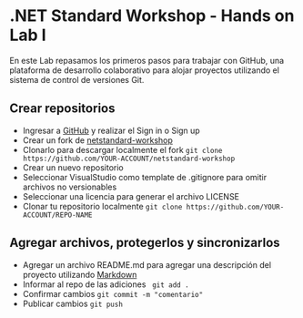 # .NET Standard Workshop - Hands on Lab I
En este Lab repasamos los primeros pasos para trabajar con GitHub, una plataforma de desarrollo colaborativo 
para alojar proyectos utilizando el sistema de control de versiones Git.

## Crear repositorios

- Ingresar a [GitHub](https://github.com/) y realizar el Sign in o Sign up
- Crear un fork de [netstandard-workshop](https://github.com/matiasdieguez/netstandard-workshop)
- Clonarlo para descargar localmente el fork
```git clone https://github.com/YOUR-ACCOUNT/netstandard-workshop```
- Crear un nuevo repositorio
- Seleccionar VisualStudio como template de .gitignore para omitir archivos no versionables
- Seleccionar una licencia para generar el archivo LICENSE
- Clonar tu repositorio localmente
```git clone https://github.com/YOUR-ACCOUNT/REPO-NAME```

## Agregar archivos, protegerlos y sincronizarlos

- Agregar un archivo README.md para agregar una descripción del proyecto utilizando [Markdown](https://guides.github.com/features/mastering-markdown/) 
- Informar al repo de las adiciones
``` git add .```
- Confirmar cambios
``` git commit -m "comentario" ```
- Publicar cambios
``` git push ```